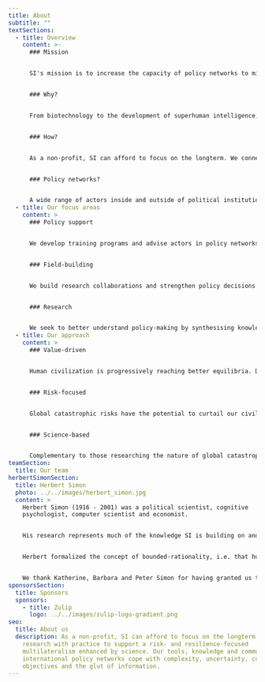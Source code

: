 ```yaml
---
title: About
subtitle: ""
textSections:
  - title: Overview
    content: >-
      ### Mission


      SI's mission is to increase the capacity of policy networks to mitigate global catastrophic risks and build resilience for civilization to flourish.


      ### Why?


      From biotechnology to the development of superhuman intelligence, humanity is facing emerging challenges of unprecedented scale. The existence of future generations with lives worth living depends on our civilization’s ability to safeguard them from global catastrophic risks. But the multilateralism needed to govern these low-probability, high-impact events is out of sight.


      ### How?


      As a non-profit, SI can afford to focus on the longterm. We connect research with practice to support a risk- and resilience-focused multilateralism enhanced by science. Our tools, knowledge and community help to cope with the glut of information, competing objectives, complexity and uncertainty. Based in Geneva, Switzerland, we support policy networks centred around the United Nations, the European Union and national governments.


      ### Policy networks?


      A wide range of actors inside and outside of political institutions contribute to the creation of policy: elected officials, bureaucrats, academics, civil society, lobbyists and more. It is this dynamic co-creation process SI seeks to support.
  - title: Our focus areas
    content: >
      ### Policy support 


      We develop training programs and advise actors in policy networks with a focus on improving the collective capacity to exchange information and coordinate in a timely manner.


      ### Field-building


      We build research collaborations and strengthen policy decisions by coordinating a network of longtermist policy-makers and researchers who share knowledge and strategic insights.


      ### Research


      We seek to better understand policy-making by synthesising knowledge, formalizing system dynamics and empirically testing our hypotheses and tools for validity and usefulness.
  - title: Our approach
    content: >
      ### Value-driven


      Human civilization is progressively reaching better equilibria. Despite shocks, such as large-scale epidemics and world wars, people today are living longer and healthier than ever before. This progressive trend suggests that the future could be even better. We work to increase the chances of that happening.


      ### Risk-focused


      Global catastrophic risks have the potential to curtail our civilization's future and or reverse past progress. To build resilience to the most extreme shocks, humanity has to achieve resolute multilateral action. We support policy networks contributing to the governance of low-proability high-impact events.


      ### Science-based


      Complementary to those researching the nature of global catastrophic risks, we research the dynamics of the relevant policy networks. We unite knowledge on policy processes, human behaviour and extreme risks to test hypotheses for improving the relationship between research and policy to achieve resilience.
teamSection:
  title: Our team
herbertSimonSection:
  title: Herbert Simon
  photo: ../../images/herbert_simon.jpg
  content: >
    Herbert Simon (1916 - 2001) was a political scientist, cognitive
    psychologist, computer scientist and economist.


    His research represents much of the knowledge SI is building on and aims to contribute to.


    Herbert formalized the concept of bounded-rationality, i.e. that humans make decisions under uncertainty with cognitive constraints. In 1978, he received the Nobel Prize in Economics and a Turing Award in 1975. He is known for having seminally contributed to the fields of behavioural economics, public administration, complexity science and artificial intelligence.


    We thank Katherine, Barbara and Peter Simon for having granted us the honour of naming the Institute for Longterm Governance after their father.
sponsorsSection:
  title: Sponsors
  sponsors:
    - title: Zulip
      logo: ../../images/zulip-logo-gradient.png
seo:
  title: About us
  description: As a non-profit, SI can afford to focus on the longterm. We connect
    research with practice to support a risk- and resilience-focused
    multilateralism enhanced by science. Our tools, knowledge and community help
    international policy networks cope with complexity, uncertainty, competing
    objectives and the glut of information.
---
```

